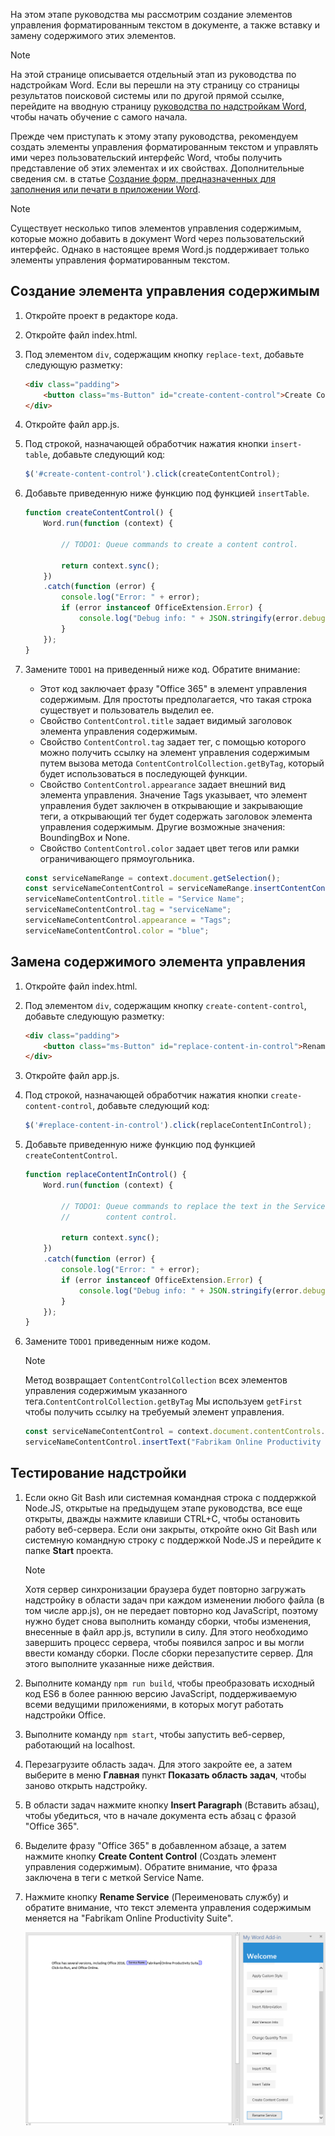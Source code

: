 На этом этапе руководства мы рассмотрим создание элементов управления форматированным текстом в документе, а также вставку и замену содержимого этих элементов. 

> [!NOTE]
> На этой странице описывается отдельный этап из руководства по надстройкам Word. Если вы перешли на эту страницу со страницы результатов поисковой системы или по другой прямой ссылке, перейдите на вводную страницу [руководства по надстройкам Word](../tutorials/word-tutorial.yml), чтобы начать обучение с самого начала.

Прежде чем приступать к этому этапу руководства, рекомендуем создать элементы управления форматированным текстом и управлять ими через пользовательский интерфейс Word, чтобы получить представление об этих элементах и их свойствах. Дополнительные сведения см. в статье [Создание форм, предназначенных для заполнения или печати в приложении Word](https://support.office.com/article/create-forms-that-users-complete-or-print-in-word-040c5cc1-e309-445b-94ac-542f732c8c8b).

> [!NOTE]
> Существует несколько типов элементов управления содержимым, которые можно добавить в документ Word через пользовательский интерфейс. Однако в настоящее время Word.js поддерживает только элементы управления форматированным текстом.


## <a name="create-a-content-control"></a>Создание элемента управления содержимым

1. Откройте проект в редакторе кода. 
2. Откройте файл index.html.
3. Под элементом `div`, содержащим кнопку `replace-text`, добавьте следующую разметку:

    ```html
    <div class="padding">            
        <button class="ms-Button" id="create-content-control">Create Content Control</button>            
    </div>
    ```

4. Откройте файл app.js.

5. Под строкой, назначающей обработчик нажатия кнопки `insert-table`, добавьте следующий код:

    ```js
    $('#create-content-control').click(createContentControl);
    ```

6. Добавьте приведенную ниже функцию под функцией `insertTable`.

    ```js
    function createContentControl() {
        Word.run(function (context) {
            
            // TODO1: Queue commands to create a content control.

            return context.sync();
        })
        .catch(function (error) {
            console.log("Error: " + error);
            if (error instanceof OfficeExtension.Error) {
                console.log("Debug info: " + JSON.stringify(error.debugInfo));
            }
        });
    }
    ``` 

7. Замените `TODO1` на приведенный ниже код. Обратите внимание:
   - Этот код заключает фразу "Office 365" в элемент управления содержимым. Для простоты предполагается, что такая строка существует и пользователь выделил ее.
   - Свойство `ContentControl.title` задает видимый заголовок элемента управления содержимым. 
   - Свойство `ContentControl.tag` задает тег, с помощью которого можно получить ссылку на элемент управления содержимым путем вызова метода `ContentControlCollection.getByTag`, который будет использоваться в последующей функции. 
   - Свойство `ContentControl.appearance` задает внешний вид элемента управления. Значение Tags указывает, что элемент управления будет заключен в открывающие и закрывающие теги, а открывающий тег будет содержать заголовок элемента управления содержимым. Другие возможные значения: BoundingBox и None.
   - Свойство `ContentControl.color` задает цвет тегов или рамки ограничивающего прямоугольника.

    ```js
    const serviceNameRange = context.document.getSelection();
    const serviceNameContentControl = serviceNameRange.insertContentControl();
    serviceNameContentControl.title = "Service Name";
    serviceNameContentControl.tag = "serviceName";
    serviceNameContentControl.appearance = "Tags";
    serviceNameContentControl.color = "blue";
    ``` 

## <a name="replace-the-content-of-the-content-control"></a>Замена содержимого элемента управления

1. Откройте файл index.html.
2. Под элементом `div`, содержащим кнопку `create-content-control`, добавьте следующую разметку:

    ```html
    <div class="padding">            
        <button class="ms-Button" id="replace-content-in-control">Rename Service</button>            
    </div>
    ```

3. Откройте файл app.js.

4. Под строкой, назначающей обработчик нажатия кнопки `create-content-control`, добавьте следующий код:

    ```js
    $('#replace-content-in-control').click(replaceContentInControl);
    ```

5. Добавьте приведенную ниже функцию под функцией `createContentControl`.

    ```js
    function replaceContentInControl() {
        Word.run(function (context) {
            
            // TODO1: Queue commands to replace the text in the Service Name
            //        content control.

            return context.sync();
        })
        .catch(function (error) {
            console.log("Error: " + error);
            if (error instanceof OfficeExtension.Error) {
                console.log("Debug info: " + JSON.stringify(error.debugInfo));
            }
        });
    }
    ``` 

7. Замените `TODO1` приведенным ниже кодом. 
    > [!NOTE]
    > Метод возвращает `ContentControlCollection` всех элементов управления содержимым указанного тега.`ContentControlCollection.getByTag` Мы используем `getFirst` чтобы получить ссылку на требуемый элемент управления.

    ```js
    const serviceNameContentControl = context.document.contentControls.getByTag("serviceName").getFirst();
    serviceNameContentControl.insertText("Fabrikam Online Productivity Suite", "Replace");
    ``` 

## <a name="test-the-add-in"></a>Тестирование надстройки

1. Если окно Git Bash или системная командная строка с поддержкой Node.JS, открытые на предыдущем этапе руководства, все еще открыты, дважды нажмите клавиши CTRL+C, чтобы остановить работу веб-сервера. Если они закрыты, откройте окно Git Bash или системную командную строку с поддержкой Node.JS и перейдите к папке **Start** проекта.
     > [!NOTE]
     > Хотя сервер синхронизации браузера будет повторно загружать надстройку в области задач при каждом изменении любого файла (в том числе app.js), он не передает повторно код JavaScript, поэтому нужно будет снова выполнить команду сборки, чтобы изменения, внесенные в файл app.js, вступили в силу. Для этого необходимо завершить процесс сервера, чтобы появился запрос и вы могли ввести команду сборки. После сборки перезапустите сервер. Для этого выполните указанные ниже действия.
2. Выполните команду `npm run build`, чтобы преобразовать исходный код ES6 в более раннюю версию JavaScript, поддерживаемую всеми ведущими приложениями, в которых могут работать надстройки Office.
3. Выполните команду `npm start`, чтобы запустить веб-сервер, работающий на localhost.
4. Перезагрузите область задач. Для этого закройте ее, а затем выберите в меню **Главная** пункт **Показать область задач**, чтобы заново открыть надстройку.
5. В области задач нажмите кнопку **Insert Paragraph** (Вставить абзац), чтобы убедиться, что в начале документа есть абзац с фразой "Office 365".
6. Выделите фразу "Office 365" в добавленном абзаце, а затем нажмите кнопку **Create Content Control** (Создать элемент управления содержимым). Обратите внимание, что фраза заключена в теги с меткой Service Name.
7. Нажмите кнопку **Rename Service** (Переименовать службу) и обратите внимание, что текст элемента управления содержимым меняется на "Fabrikam Online Productivity Suite".

    ![Руководство по Word: создание элемента управления содержимым и изменение его текста](../images/word-tutorial-content-control.png)
